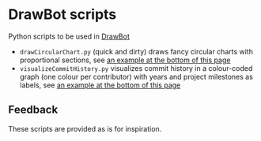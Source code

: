 # DrawBot scripts

Python scripts to be used in [DrawBot](http://drawbot.readthedocs.org)

- `drawCircularChart.py` (quick and dirty) draws fancy circular charts with proportional sections, see [an example at the bottom of this page](https://www.rosettatype.com/blog/2016/02/02/Skolar-Sans-Pan-European)
- `visualizeCommitHistory.py` visualizes commit history in a colour-coded graph (one colour per contributor) with years and project milestones as labels, see [an example at the bottom of this page](https://www.rosettatype.com/blog/2016/02/02/Skolar-Sans-Pan-European)


## Feedback

These scripts are provided as is for inspiration.